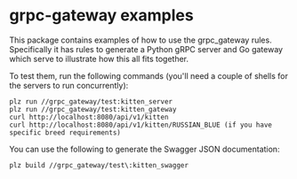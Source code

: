 grpc-gateway examples
=====================

This package contains examples of how to use the grpc_gateway rules.
Specifically it has rules to generate a Python gRPC server and Go gateway
which serve to illustrate how this all fits together.

To test them, run the following commands (you'll need a couple of shells for
the servers to run concurrently):
```
plz run //grpc_gateway/test:kitten_server
plz run //grpc_gateway/test:kitten_gateway
curl http://localhost:8080/api/v1/kitten
curl http://localhost:8080/api/v1/kitten/RUSSIAN_BLUE (if you have specific breed requirements)
```

You can use the following to generate the Swagger JSON documentation:
```
plz build //grpc_gateway/test\:kitten_swagger
```
